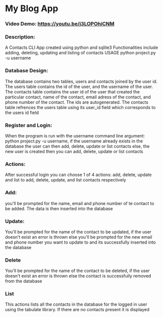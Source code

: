 # My Blog App
### Video Demo: https://youtu.be/j3LOPOhiCNM
### Description:
A Contacts CLI App created using python and sqlite3
Functionalities include adding, deleting, updating and listing of contacts
USAGE python project.py -u username 

### Database Design:
The database contains two tables, users and contacts joined by the user id. The users table contains the id of the user, and the username of the user. The contacts table contains the user id of the user that created the particular contact, name of the contact, email adress of the contact, and phone number of the contact. The ids are autogenerated. The contacts table refrences the users table using its user_id field which corresponds to the users id field

### Register and Login: 
When the program is run with the username command line argument: python project.py -u username, if the username already exists in the database the user can then add, delete, update or list contacts else, the new user is created then you can add, delete, update or list contacts

### Actions:
After successful login you can choose 1 of 4 actions: add, delete, update and list to add, delete, update, and list contacts respectively 

### Add:
you'll be prompted for the name, email and phone number of te contact to be added. The data is then inserted into the database

### Update:
You'll be prompted for the name of the contact to be updated, if the user doesn't exist an error is thrown else you'll be prompted for the new email and phone number you want to update to and its successfully inserted into the database

### Delete
You'll be prompted for the name of the contact to be deleted, if the user doesn't exist an error is thrown else the contact is successfully removed from the database

### List
This actions lists all the contacts in the database for the logged in user using the tabulate library. If there are no contacts present it is displayed 